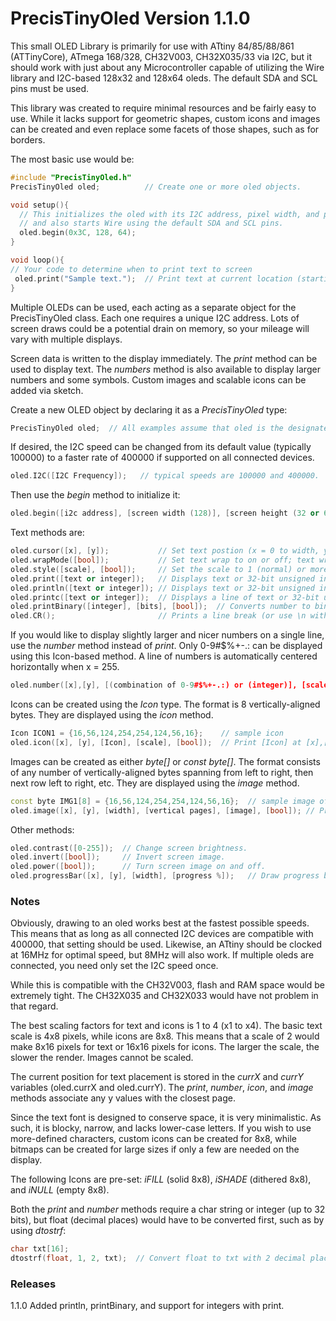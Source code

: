 # PrecisTinyOled Version 1.1.0
This small OLED Library is primarily for use with ATtiny 84/85/88/861 (ATTinyCore), ATmega 168/328, CH32V003, CH32X035/33 via I2C, but it should work with just about any Microcontroller capable of utilizing the Wire library and I2C-based 128x32 and 128x64 oleds. The default SDA and SCL pins must be used.

This library was created to require minimal resources and be fairly easy to use. While it lacks support for geometric shapes, custom icons and images can be created and even replace some facets of those shapes, such as for borders.

The most basic use would be:
```cpp
#include "PrecisTinyOled.h"
PrecisTinyOled oled;          // Create one or more oled objects.

void setup(){
  // This initializes the oled with its I2C address, pixel width, and pixel height (32 or 64)
  // and also starts Wire using the default SDA and SCL pins.
  oled.begin(0x3C, 128, 64); 
}

void loop(){
// Your code to determine when to print text to screen
 oled.print("Sample text.");  // Print text at current location (starting at top left).
}
```

Multiple OLEDs can be used, each acting as a separate object for the PrecisTinyOled class. Each one requires a unique I2C address. Lots of screen draws could be a potential drain on memory, so your mileage will vary with multiple displays.

Screen data is written to the display immediately. The *print* method can be used to display text. The *numbers* method is also available to display larger numbers and some symbols. Custom images and scalable icons can be added via sketch.

Create a new OLED object by declaring it as a *PrecisTinyOled* type:
```cpp
PrecisTinyOled oled;  // All examples assume that oled is the designated display.
```
If desired, the I2C speed can be changed from its default value (typically 100000) to a faster rate of 400000 if supported on all connected devices.
```cpp
oled.I2C([I2C Frequency]);   // typical speeds are 100000 and 400000.
```
Then use the *begin* method to initialize it: 
```cpp
oled.begin([i2c address], [screen width (128)], [screen height (32 or 64)]);
```
Text methods are:
```cpp
oled.cursor([x], [y]);           // Set text postion (x = 0 to width, y = 0 to height).
oled.wrapMode([bool]);           // Set text wrap to on or off; text wrap may not work properly in all cases.
oled.style([scale], [bool]);     // Set the scale to 1 (normal) or more (larger) and whether to display or delete.
oled.print([text or integer]);   // Displays text or 32-bit unsigned integer.
oled.println([text or integer]); // Displays text or 32-bit unsigned integer, followed by a line break.
oled.printc([text or integer]);  // Displays a line of text or 32-bit unsigned integer that is centered horizontally.
oled.printBinary([integer], [bits], [bool]);  // Converts number to binary and displays it with the specified number of bits, and with or without space between every 8 bits.
oled.CR();                       // Prints a line break (or use \n with the print method).
```
If you would like to display slightly larger and nicer numbers on a single line, use the *number* method instead of *print*. Only 0-9#$%+-.: can be displayed using this Icon-based method. A line of numbers is automatically centered horizontally when x = 255.
```cpp
oled.number([x],[y], [(combination of 0-9#$%+-.:) or (integer)], [scale], [bool]);  // Print number characters or 32-bit unsigned integer at [x],[y] at [scale] with [bool] to determine display/delete.
```
Icons can be created using the *Icon* type. The format is 8 vertically-aligned bytes. They are displayed using the *icon* method.
```cpp
Icon ICON1 = {16,56,124,254,254,124,56,16};    // sample icon
oled.icon([x], [y], [Icon], [scale], [bool]);  // Print [Icon] at [x],[y] at [scale] with [bool] to determine display/delete.
```
Images can be created as either *byte[]* or *const byte[]*. The format consists of any number of vertically-aligned bytes spanning from left to right, then next row left to right, etc. They are displayed using the *image* method.
```cpp
const byte IMG1[8] = {16,56,124,254,254,124,56,16};  // sample image of 8 pixels across by 8 (1 page) down
oled.image([x], [y], [width], [vertical pages], [image], [bool]); // Print [image] at [x],[y] spanning the [width] by pages down with [bool] to determine display/delete.
```
Other methods:
```cpp
oled.contrast([0-255]);  // Change screen brightness.
oled.invert([bool]);     // Invert screen image.
oled.power([bool]);      // Turn screen image on and off.
oled.progressBar([x], [y], [width], [progress %]);   // Draw progress bar starting at [x],[y] spanning the [width] using the [progress % (0-100)].
```
### Notes
Obviously, drawing to an oled works best at the fastest possible speeds. This means that as long as all connected I2C devices are compatible with 400000, that setting should be used. Likewise, an ATtiny should be clocked at 16MHz for optimal speed, but 8MHz will also work. If multiple oleds are connected, you need only set the I2C speed once.

While this is compatible with the CH32V003, flash and RAM space would be extremely tight. The CH32X035 and CH32X033 would have not problem in that regard.

The best scaling factors for text and icons is 1 to 4 (x1 to x4). The basic text scale is 4x8 pixels, while icons are 8x8. This means that a scale of 2 would make 8x16 pixels for text or 16x16 pixels for icons. The larger the scale, the slower the render. Images cannot be scaled.

The current position for text placement is stored in the *currX* and *currY* variables (oled.currX and oled.currY). The *print*, *number*, *icon*, and *image* methods associate any y values with the closest page.

Since the text font is designed to conserve space, it is very minimalistic. As such, it is blocky, narrow, and lacks lower-case letters. If you wish to use more-defined characters, custom icons can be created for 8x8, while bitmaps can be created for large sizes if only a few are needed on the display.

The following Icons are pre-set: *iFILL* (solid 8x8), *iSHADE* (dithered 8x8), and *iNULL* (empty 8x8).

Both the *print* and *number* methods require a char string or integer (up to 32 bits), but float (decimal places) would have to be converted first, such as by using *dtostrf*:
```cpp
char txt[16];
dtostrf(float, 1, 2, txt);  // Convert float to txt with 2 decimal places.
```

### Releases
1.1.0   Added println, printBinary, and support for integers with print.